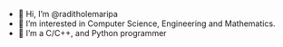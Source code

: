 - 👋 Hi, I’m @raditholemaripa
- 👀 I’m interested in Computer Science, Engineering and Mathematics.
- 🌱 I’m a C/C++, and Python programmer

<!---
raditholemaripa/raditholemaripa is a ✨ special ✨ repository because its `README.md` (this file) appears on your GitHub profile.
You can click the Preview link to take a look at your changes.
--->
